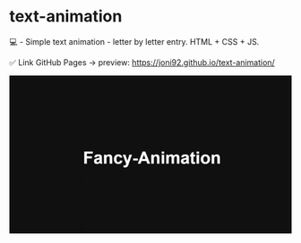 # text-animation
💻 - Simple text animation -  letter by letter entry.  HTML  + CSS + JS.

✅ Link GitHub Pages -> preview: https://joni92.github.io/text-animation/


![preview.png](https://github.com/Joni92/text-animation/blob/main/preview01.gif)
